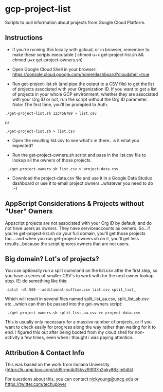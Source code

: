 # gcp-project-list
Scripts to pull information about projects from Google Cloud Platform.

## Instructions 

 - If you're running this locally with gcloud, or in browser, remember to make these scripts executable ( chmod u+x get-project-list.sh && chmod u+x get-project-owners.sh)
 
 - Open Google Cloud Shell in your browser: https://console.cloud.google.com/home/dashboard?cloudshell=true
 
 - Run get-project-list.sh (and pipe the output to a CSV file) to get the list of projects associated with your Organization ID. If you want to get a list of projects in your whole GCP environment, whether they are associated with your Org ID or not, run the script without the Org ID parameter. Note: The first time, you'll be prompted to Auth.
 
 ``` ./get-project-list.sh 123456789 > list.csv ```
 
 or
 
 ``` ./get-project-list.sh > list.csv ```
 
 - Open the resulting list.csv to see what's in there...is it what you expected? 
 
 - Run the get-project-owners.sh script and pass in the list.csv file to lookup all the owners of those projects.
 
 ``` ./get-project-owners.sh list.csv > project-data.csv```
 
 - Download the project-data.csv file and use it in a Google Data Studuo dashboard or use it to email project owners...whatever you need to do :-)
 
 ## AppScript Considerations & Projects without "User" Owners
 
Appscript projects are not associated with your Org ID by default, and do not have users as owners. They have serviceaccounts as owners. So...if you're get-project-list.sh on your full domain, you'll get those projects too....and when you run get-project-owners.sh on it, you'll get less results...because the script ignores owners that are not users.
 
## Big domain? Lot's of projects?

You can optionally run a split command on the list.csv after the first step, so you have a series of smaller CSV's to work with for the next owner lookup step. IE: do something like this:

``` split -dl 500 --additional-suffix=.csv list.csv split_list_```

Which will result in several files named split_list_aa.csv, split_list_ab.csv etc...which can then be passed into the get-owners script:

 ``` ./get-project-owners.sh split_list_aa.csv >> project-data.csv```
 
This is usually only necessary for a massive number of projects, or if you want to check easily for progress along the way rather than waiting for it to end. I figured this out after being booted from my cloud shell for non-activity a few times, even when i thought i was paying attention.

## Attribution & Contact Info

This was based on the work from Indiana University (https://iu.app.box.com/s/d5rmn4dt5kvz9t907n2pky86zjmlbttk).

For questions about this, you can contact nickyoung@uncg.edu or https://twitter.com/techupover
 
